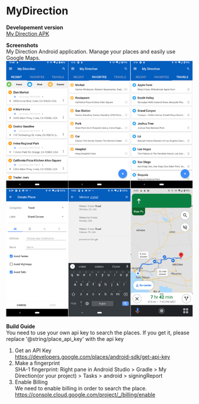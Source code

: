 # MyDirection

**Developement version**
<br><a id="raw-url" href="https://github.com/allwiz/MyDirection/blob/main/bin/net.allwiz.mydirection-v1.0.2-release.apk">My Direction APK</a>

**Screenshots**
<br>My Direction Android application. Manage your places and easily use Google Maps.
![alt text](https://github.com/allwiz/MyDirection/blob/main/doc/mydirection.app.screenshots.png "My Direction")

**Build Guide**
<br>You need to use your own api key to search the places. If you get it, please replace '@string/place_api_key' with the api key
1. Get an API Key
<br>https://developers.google.com/places/android-sdk/get-api-key
2. Make a fingerprint
<br>SHA-1 fingerprint: Right pane in Android Studio > Gradle > My Direction(or your project) > Tasks > android > signingReport
3. Enable Billing
<br>We need to enable billing in order to search the place.
<br>https://console.cloud.google.com/project/_/billing/enable

